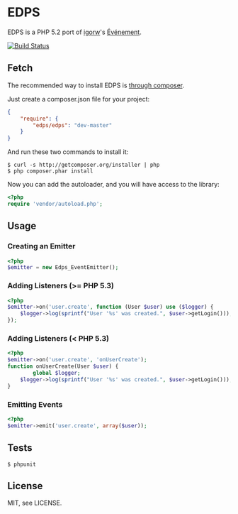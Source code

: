 # EDPS

EDPS is a PHP 5.2 port of [igorw](https://github.com/igorw)'s [Événement](https://github.com/igorw/evenement).

[![Build Status](https://secure.travis-ci.org/yuya-takeyama/edps.png)](http://travis-ci.org/yuya-takeyama/edps)

## Fetch

The recommended way to install EDPS is [through composer](http://getcomposer.org).

Just create a composer.json file for your project:

```JSON
{
    "require": {
        "edps/edps": "dev-master"
    }
}
```

And run these two commands to install it:

    $ curl -s http://getcomposer.org/installer | php
    $ php composer.phar install

Now you can add the autoloader, and you will have access to the library:

```php
<?php
require 'vendor/autoload.php';
```

## Usage

### Creating an Emitter

```php
<?php
$emitter = new Edps_EventEmitter();
```

### Adding Listeners (>= PHP 5.3)

```php
<?php
$emitter->on('user.create', function (User $user) use ($logger) {
    $logger->log(sprintf("User '%s' was created.", $user->getLogin()));
});
```

### Adding Listeners (< PHP 5.3)

```php
<?php
$emitter->on('user.create', 'onUserCreate');
function onUserCreate(User $user) {
		global $logger;
    $logger->log(sprintf("User '%s' was created.", $user->getLogin()));
}
```

### Emitting Events

```php
<?php
$emitter->emit('user.create', array($user));
```

Tests
-----

    $ phpunit

License
-------
MIT, see LICENSE.
